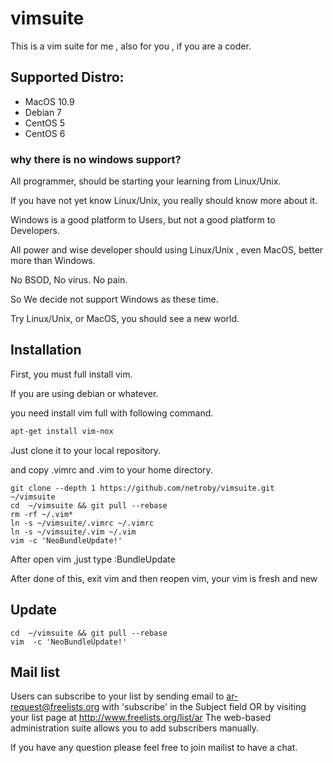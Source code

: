 # vimsuite

This is a vim suite for me , also for you , if you are a coder.

## Supported Distro:

* MacOS 10.9
* Debian 7
* CentOS 5
* CentOS 6


### why there is no windows support?

All programmer, should be starting your learning from Linux/Unix.

If you have not yet know Linux/Unix, you really should know more about it.

Windows is a good platform to Users, but not a good platform to Developers.

All power and wise developer should using Linux/Unix , even MacOS, better more than Windows.

No BSOD, No virus. No pain.

So We decide not support Windows as these time.

Try Linux/Unix, or MacOS, you should see a new world.



## Installation

First, you must full install vim.

If you are using debian or whatever.

you need install vim full with following command.

```sh
apt-get install vim-nox
```


Just clone it to your local repository.

and copy .vimrc and .vim to your home directory.

```
git clone --depth 1 https://github.com/netroby/vimsuite.git  ~/vimsuite 
cd  ~/vimsuite && git pull --rebase 
rm -rf ~/.vim*
ln -s ~/vimsuite/.vimrc ~/.vimrc
ln -s ~/vimsuite/.vim ~/.vim
vim -c 'NeoBundleUpdate!'
```
After open vim ,just type :BundleUpdate

After done of this, exit vim and then reopen vim, your vim is fresh and new

## Update 

```
cd  ~/vimsuite && git pull --rebase 
vim  -c 'NeoBundleUpdate!'
```


## Mail list

Users can subscribe to your list by sending email to ar-request@freelists.org with 'subscribe' in the Subject field OR by visiting your list page at http://www.freelists.org/list/ar The web-based administration suite allows you to add subscribers manually.

If you have any question please feel free to join mailist to have a chat.

